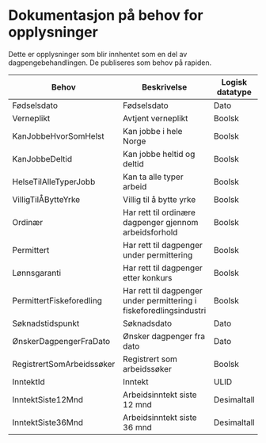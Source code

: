 # Dokumentasjon på behov for opplysninger

Dette er opplysninger som blir innhentet som en del av dagpengebehandlingen. De publiseres som behov på rapiden.

|Behov|Beskrivelse|Logisk datatype|Datatype|
|---|---|---|---|
|Fødselsdato | Fødselsdato | Dato|LocalDate|
|Verneplikt | Avtjent verneplikt | Boolsk|boolean|
|KanJobbeHvorSomHelst | Kan jobbe i hele Norge | Boolsk|boolean|
|KanJobbeDeltid | Kan jobbe heltid og deltid | Boolsk|boolean|
|HelseTilAlleTyperJobb | Kan ta alle typer arbeid | Boolsk|boolean|
|VilligTilÅBytteYrke | Villig til å bytte yrke | Boolsk|boolean|
|Ordinær | Har rett til ordinære dagpenger gjennom arbeidsforhold | Boolsk|boolean|
|Permittert | Har rett til dagpenger under permittering | Boolsk|boolean|
|Lønnsgaranti | Har rett til dagpenger etter konkurs | Boolsk|boolean|
|PermittertFiskeforedling | Har rett til dagpenger under permittering i fiskeforedlingsindustri | Boolsk|boolean|
|Søknadstidspunkt | Søknadsdato | Dato|LocalDate|
|ØnskerDagpengerFraDato | Ønsker dagpenger fra dato | Dato|LocalDate|
|RegistrertSomArbeidssøker | Registrert som arbeidssøker | Boolsk|boolean|
|InntektId | Inntekt | ULID|Ulid|
|InntektSiste12Mnd | Arbeidsinntekt siste 12 mnd | Desimaltall|double|
|InntektSiste36Mnd | Arbeidsinntekt siste 36 mnd | Desimaltall|double|